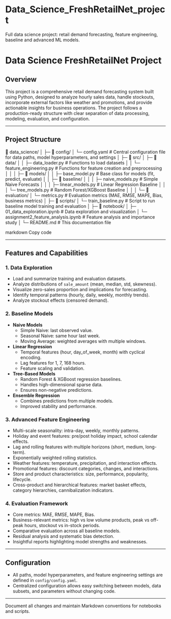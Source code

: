 # Data_Science_FreshRetailNet_project
Full data science project: retail demand forecasting, feature engineering, baseline and advanced ML models.


# Data Science FreshRetailNet Project

## Overview

This project is a comprehensive retail demand forecasting system built using Python, designed to analyze hourly sales data, handle stockouts, incorporate external factors like weather and promotions, and provide actionable insights for business operations. The project follows a production-ready structure with clear separation of data processing, modeling, evaluation, and configuration.

---

## Project Structure

📂 data_science/
│
├─ 📂 config/
│ └─ config.yaml # Central configuration file for data paths, model hyperparameters, and settings
│
├─ 📂 src/
│ ├─ 📂 data/
│ │ ├─ data_loader.py # Functions to load datasets
│ │ └─ feature_engineering.py # Functions for feature creation and preprocessing
│ │
│ ├─ 📂 models/
│ │ ├─ base_model.py # Base class for models (fit, predict, evaluate)
│ │ ├─ 📂 baseline/
│ │ │ ├─ naive_models.py # Simple Naive Forecasts
│ │ │ ├─ linear_models.py # Linear Regression Baseline
│ │ │ └─ tree_models.py # Random Forest/XGBoost Baseline
│ │
│ └─ 📂 evaluation/
│ └─ metrics.py # Evaluation metrics (MAE, RMSE, MAPE, Bias, business metrics)
│
├─ 📂 scripts/
│ └─ train_baseline.py # Script to run baseline model training and evaluation
│
├─ 📂 notebook/
│ ├─ 01_data_exploration.ipynb # Data exploration and visualization
│ └─ assignment2_feature_analysis.ipynb # Feature analysis and importance study
│
└─ README.md # This documentation file

markdown
Copy code

---

## Features and Capabilities

### 1. Data Exploration
- Load and summarize training and evaluation datasets.
- Analyze distributions of `sale_amount` (mean, median, std, skewness).
- Visualize zero-sales proportion and implications for forecasting.
- Identify temporal patterns (hourly, daily, weekly, monthly trends).
- Analyze stockout effects (censored demand).

### 2. Baseline Models
- **Naive Models**
  - Simple Naive: last observed value.
  - Seasonal Naive: same hour last week.
  - Moving Average: weighted averages with multiple windows.
- **Linear Regression**
  - Temporal features (hour, day_of_week, month) with cyclical encoding.
  - Lag features for 1, 7, 168 hours.
  - Feature scaling and validation.
- **Tree-Based Models**
  - Random Forest & XGBoost regression baselines.
  - Handles high-dimensional sparse data.
  - Ensures non-negative predictions.
- **Ensemble Regression**
  - Combines predictions from multiple models.
  - Improved stability and performance.

### 3. Advanced Feature Engineering
- Multi-scale seasonality: intra-day, weekly, monthly patterns.
- Holiday and event features: pre/post holiday impact, school calendar effects.
- Lag and rolling features with multiple horizons (short, medium, long-term).
- Exponentially weighted rolling statistics.
- Weather features: temperature, precipitation, and interaction effects.
- Promotional features: discount categories, changes, and interactions.
- Store and product characteristics: size, performance, popularity, lifecycle.
- Cross-product and hierarchical features: market basket effects, category hierarchies, cannibalization indicators.

### 4. Evaluation Framework
- Core metrics: MAE, RMSE, MAPE, Bias.
- Business-relevant metrics: high vs low volume products, peak vs off-peak hours, stockout vs in-stock periods.
- Comparative evaluation across all baseline models.
- Residual analysis and systematic bias detection.
- Insightful reports highlighting model strengths and weaknesses.

---

## Configuration
- All paths, model hyperparameters, and feature engineering settings are defined in `config/config.yaml`.
- Centralized configuration allows easy switching between models, data subsets, and parameters without changing code.

---

Document all changes and maintain Markdown conventions for notebooks and scripts.
